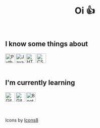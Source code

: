 
<h1 align="center">Oi 👍</h1>
<br/>

## I know some things about
<img
    align="left"
    alt="Python"
    width="30px"
    src="https://github.com/user-attachments/assets/fd9c9df1-428c-448c-aba8-f29bac0496a6"
/>
<img
    align="left"
    alt="JavaScript"
    width="30px"
    src="https://github.com/user-attachments/assets/2a7294cf-dbad-4c15-9df0-48de245e5a6f"
/>


<img
    align="left"
    alt="HTML"
    width="30px"
    src="https://github.com/user-attachments/assets/6078cadd-3ab1-4e93-b15e-f66af60e2ab9"
/>
<img
    align="left"
    alt="CSS"
    width="30px"
    src="https://github.com/user-attachments/assets/cf88ad86-2aff-4713-9702-0506bff92fa6"
/>
<br/>
<br/> 
<br/>
   
## I'm currently learning

<img
    align="left"
    alt="Git"
    width="30px" 
    src="https://github.com/user-attachments/assets/72521d33-827e-477f-bcf1-884ea0b632f9"
/>

<img
    align="left"
    alt="GitHub"
    width="30px"
    src="https://github.com/user-attachments/assets/438c3546-3047-487a-8335-1b296ade7ead"
/>
<img
    align="left"
    alt="Bootstrap"
    width="30px"
    src="https://github.com/user-attachments/assets/38808af9-8ba0-4e76-991a-afd2cfae5ce7"
/>
<br/>
<br/>
<br/>

## 
   
Icons by <a target="_blank" href="https://icons8.com">Icons8</a>
<!--
**MizaelMonteiro/MizaelMonteiro** is a ✨ _special_ ✨ repository because its `README.md` (this file) appears on your GitHub profile.

Here are some ideas to get you started:

- 🔭 I’m currently working on ...
- 🌱 I’m currently learning ...
- 👯 I’m looking to collaborate on ...
- 🤔 I’m looking for help with ...
- 💬 Ask me about ...
- 📫 How to reach me: ...
- 😄 Pronouns: ...
- ⚡ Fun fact: ...
-->
